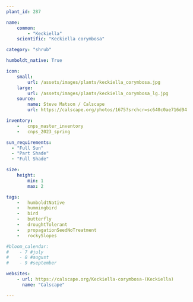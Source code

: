 ```yaml
---
plant_id: 287

name: 
    common: 
        - "Keckiella"
    scientific: "Keckiella corymbosa"

category: "shrub"

humboldt_native: True

icon: 
    small: 
        url: /assets/images/plants/keckiella_corymbosa.jpg 
    large: 
        url: /assets/images/plants/keckiella_corymbosa_lg.jpg 
    source: 
        name: Steve Matson / Calscape
        url: https://calscape.org/photos/1675?srchcr=sc640c0ae716d94 

inventory: 
    -   cnps_master_inventory
    -   cnps_2023_spring

sun_requirements:
  - "Full Sun"
  - "Part Shade"
  - "Full Shade"

size:
    height: 
        min: 1
        max: 2

tags:  
    -   humboldtNative
    -   hummingbird
    -   bird
    -   butterfly
    -   droughtTolerant
    -   propagationSeedNoTreatment
    -   rockySlopes

#bloom_calendar: 
#    - 7 #july
#    - 8 #august
#    - 9 #september

websites: 
    - url: https://calscape.org/Keckiella-corymbosa-(Keckiella)
      name: "Calscape"

---
```




